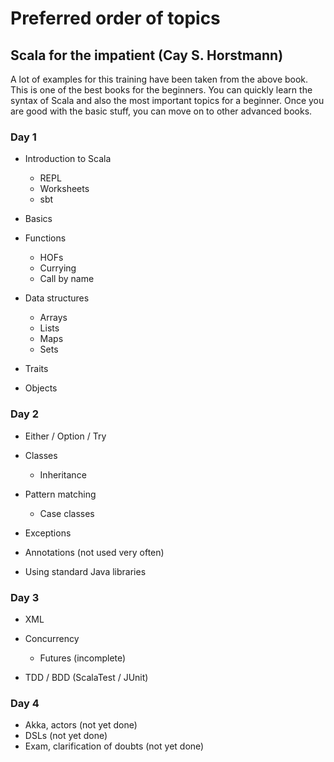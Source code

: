 # Preferred order of topics

## Scala for the impatient (Cay S. Horstmann)

A lot of examples for this training have been taken from the above book. This is one of the best books for the 
beginners. You can quickly learn the syntax of Scala and also the most important topics for a beginner. Once you
are good with the basic stuff, you can move on to other advanced books.

### Day 1

 - Introduction to Scala
   - REPL
   - Worksheets
   - sbt
   
 - Basics
 
 - Functions
    - HOFs
    - Currying
    - Call by name
    
 - Data structures
    - Arrays
    - Lists
    - Maps
    - Sets
    
 - Traits
 
 - Objects

### Day 2

 - Either / Option / Try
 
 - Classes
    - Inheritance
 
 - Pattern matching
    - Case classes
    
 - Exceptions
 - Annotations (not used very often)
 - Using standard Java libraries

### Day 3

 - XML
 
 - Concurrency
    - Futures (incomplete)
 
 - TDD / BDD (ScalaTest / JUnit)

### Day 4

 - Akka, actors (not yet done)
 - DSLs (not yet done)
 - Exam, clarification of doubts (not yet done)
